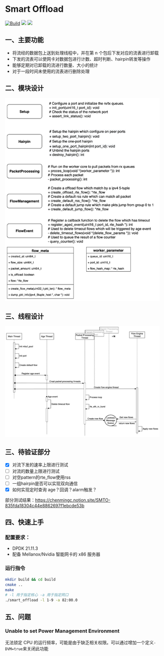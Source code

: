 # Smart Offload

[![Build](https://github.com/chen622/smart_offload/actions/workflows/build.yml/badge.svg)](https://github.com/chen622/smart_offload/actions/workflows/build.yml)
[![](https://img.shields.io/badge/%E6%96%87%E6%A1%A3-%E4%B8%AD%E6%96%87%E7%89%88-blue)](https://github.com/chen622/smart_offload/blob/main/README-ZH.md)
[![](https://img.shields.io/badge/document-English-blue)](https://github.com/chen622/smart_offload/blob/main/README.md)

## 一、主要功能

- 将流经的数据包上送到处理线程中，并在第 n 个包后下发对应的流表进行卸载
- 下发的流表可以使网卡对数据包进行计数、超时判断、hairpin转发等操作
- 能够定期对已卸载的流进行数量、大小的统计
- 对于一段时间未使用的流表进行删除处理

## 二、模块设计

![module](images/smart_offload.jpg)

## 三、线程设计

![threads](images/threads.jpg)

## 三、待验证部分

- [x]  对流下发的速率上限进行测试
- [ ]  对流的数量上限进行测试
- [ ]  对空pattern的rte_flow使用rss
- [ ]  一组hairpin是否可以实现双向通信
- [x]  如何实现定时查询 age？回调？alarm触发？

部分测试结果：https://chenmingc.notion.site/SMTO-835fda18304c44e8862697f1ebcde53b

## 四、快速上手

### 配置要求：
- DPDK 21.11.3
- 配备 Mellanox/Nvidia 智能网卡的 x86 服务器

### 运行指令
```bash
mkdir build && cd build
cmake ..
make
# -l 用于指定核心 -a 用于指定网口
./smart_offload -l 1-9 -a 82:00.0
```

## 五、问题

### Unable to set Power Management Environment

无法锁定 CPU 的运行频率，可能是由于缺乏相关权限。可以通过增加一个定义`-DVM=true`来关闭此功能
